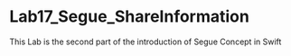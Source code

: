 # Lab17_Segue_ShareInformation
This Lab is the second part of the introduction of Segue Concept in Swift

